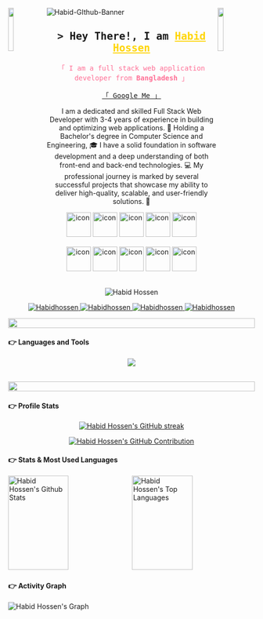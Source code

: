![Habid-GIthub-Banner](https://github.com/Habidhossen/Habidhossen/assets/85643435/d6c5a2a2-0289-4f0b-9948-cb54b26cd016)
<img align="left" src="https://user-images.githubusercontent.com/65187002/144930161-2f783401-8d27-4fdf-a2f7-cc0ba32f1f1f.gif" width="15%" style="display:inline;">
<img align="right" src="https://user-images.githubusercontent.com/65187002/144930161-2f783401-8d27-4fdf-a2f7-cc0ba32f1f1f.gif" width="15%" style="display:inline;">

<!-- Intro  -->
<h2 align="center">
        <samp>&gt; Hey There!, I am
                <b><a target="_blank" href="https://habidhossen.netlify.app/" style="color: #ffd500;">Habid Hossen</a></b>
        </samp>
</h2>

<p align="center">
<samp style="color: #ff7096;">
「 I am a full stack web application developer from <b>Bangladesh</b> 」
<br>
<br>
<a href="https://www.google.com/search?q=Habid+Hossen">「 Google Me 」</a>
<br>
</samp>
</p>

<p align="center">I am a dedicated and skilled Full Stack Web Developer with 3-4 years of experience in building and optimizing web applications. 🎯 Holding a Bachelor's degree in Computer Science and Engineering, 🎓 I have a solid foundation in software development and a deep understanding of both front-end and back-end technologies. 💻 My professional journey is marked by several successful projects that showcase my ability to deliver high-quality, scalable, and user-friendly solutions. 🚀</p>

<div align="center">
  <img src="https://techstack-generator.vercel.app/js-icon.svg" alt="icon" width="50" height="50" />
  <img src="https://techstack-generator.vercel.app/react-icon.svg" alt="icon" width="50" height="50" />
  <img src="https://techstack-generator.vercel.app/ts-icon.svg" alt="icon" width="50" height="50" />
  <img src="https://techstack-generator.vercel.app/redux-icon.svg" alt="icon"width="50" height="50" />
  <img src="https://techstack-generator.vercel.app/python-icon.svg" alt="icon" width="50" height="50" />
</div>
<br>
<div align="center">
  <img src="https://techstack-generator.vercel.app/graphql-icon.svg" alt="icon" width="50" height="50" />
  <img src="https://techstack-generator.vercel.app/aws-icon.svg" alt="icon" width="50" height="50" />
  <img src="https://techstack-generator.vercel.app/restapi-icon.svg" alt="icon" width="50" height="50" />
  <img src="https://techstack-generator.vercel.app/github-icon.svg" alt="icon" width="50" height="50" />
  <img src="https://techstack-generator.vercel.app/mysql-icon.svg" alt="icon" width="50" height="50" />
</div>
<br>

<p align="center"> 
<img src="https://komarev.com/ghpvc/?username=habidhossen&color=blueviolet&style=flat" alt="Habid Hossen" /> 
</p>

<p align="center">
 <a href="https://habidhossen.netlify.app/" target="blank">
  <img src="https://img.shields.io/badge/Portfolio-DC143C?style=for-the-badge&logo=medium&logoColor=white" alt="Habidhossen" />
 </a>
 <a href="https://www.linkedin.com/in/habidhossen" target="_blank">
  <img src="https://img.shields.io/badge/LinkedIn-0077B5?style=for-the-badge&logo=linkedin&logoColor=white" alt="Habidhossen"/>
 </a>
 <a href="https://facebook.com/habidhossen" target="_blank">
  <img src="https://img.shields.io/badge/Facebook-20BEFF?&style=for-the-badge&logo=facebook&logoColor=white" alt="Habidhossen"  />
  </a>
 <a href="mailto:habidhossen2@gmail.com" target="_blank">
  <img src="https://img.shields.io/badge/Gmail-ea4335?&style=for-the-badge&logo=gmail&logoColor=white" alt="Habidhossen"  />
  </a>
</p>

<img src="https://i.imgur.com/dBaSKWF.gif" height="20" width="100%">

#### 👉 Languages and Tools

<p align="center">
  <a>
    <img src="https://skillicons.dev/icons?i=html,css,js,ts,react,nextjs,redux,firebase,tailwind,materialui,bootstrap,nodejs,express,py,graphql,prisma,mongodb,mysql,postgresql,aws,vercel,netlify,vite,npm,yarn,figma,git,github,docker,postman" />
  </a>
</p>

<br/>

<img src="https://i.imgur.com/dBaSKWF.gif" height="20" width="100%">

#### 👉 Profile Stats

<p align="center">
  <a href="https://github.com/Habidhossen">
    <img src="https://github-readme-streak-stats.herokuapp.com/?user=Habidhossen&theme=radical&border=7F3FBF&background=0D1117" alt="Habid Hossen's GitHub streak"/>
  </a>
</p>

<p align="center">
  <a href="https://github.com/Habidhossen">
    <img src="https://github-profile-summary-cards.vercel.app/api/cards/profile-details?username=Habidhossen&theme=radical" alt="Habid Hossen's GitHub Contribution"/>
  </a>
</p>

#### 👉 Stats & Most Used Languages

<a> 
    <a href="https://github.com/Habidhossen"><img alt="Habid Hossen's Github Stats" src="https://denvercoder1-github-readme-stats.vercel.app/api?username=Habidhossen&show_icons=true&count_private=true&theme=react&border_color=7F3FBF&bg_color=0D1117&title_color=F85D7F&icon_color=F8D866" height="192px" width="49.5%"/></a>
  <a href="https://github.com/Habidhossen"><img alt="Habid Hossen's Top Languages" src="https://denvercoder1-github-readme-stats.vercel.app/api/top-langs/?username=Habidhossen&langs_count=8&layout=compact&theme=react&border_color=7F3FBF&bg_color=0D1117&title_color=F85D7F&icon_color=F8D866" height="192px" width="49.5%"/></a>
  <br/>
</a>

#### 👉 Activity Graph

![Habid Hossen's Graph](https://github-readme-activity-graph.vercel.app/graph?username=Habidhossen&custom_title=Habid%20Hossen's%20GitHub%20Activity%20Graph&bg_color=0D1117&color=7F3FBF&line=7F3FBF&point=7F3FBF&area_color=FFFFFF&title_color=FFFFFF&area=true)
